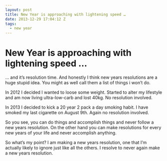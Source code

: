 ```yaml
---
layout: post
title: New Year is approaching with lightening speed …
date: 2013-12-29 17:04:12 Z
tags:
  - new year
---
```

# New Year is approaching with lightening speed …

… and it’s resolution time. And honestly I think new years resolutions are a huge stupid idea. You might as well call them a list of things i won’t do.

In 2012 I decided I wanted to loose some weight. Started to alter my lifestyle and am now living ultra-low-carb and lost 40kg. No resolution involved.

In 2013 I decided to kick a 20 year 2 pack a day smoking habit. I have smoked my last cigarette on August 9th. Again no resolution involved.

So you see, you can do things and accomplish things and never follow a new years resolution. On the other hand you can make resolutions for every new years of your life and never accomplish anything.

So what’s my point? I am making a new years resolution, one that I’m actually likely to ignore just like all the others. I resolve to never again make a new years resolution.
